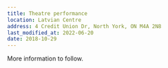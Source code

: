 ```yaml
---
title: Theatre performance
location: Latvian Centre
address: 4 Credit Union Dr, North York, ON M4A 2N8
last_modified_at: 2022-06-20
date: 2018-10-29
---
```


More information to follow.
